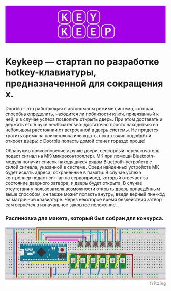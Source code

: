 ![](/logo_kk.png)
# Keykeep — стартап по разработке hotkey-клавиатуры, предназначенной для сокращения х.
Doorblu - это работающая в автономном режиме система, которая способна определить, находится ли поблизости ключ, привязанный к ней, и в случае успеха позволить открыть дверь. При этом доставать и держать его в руке необязательно: достаточно просто находиться на небольшом расстоянии от встроенной в дверь системы. Не придётся тратить время на поиск ключа или ждать, пока хозяин подойдёт и откроет дверь: c Doorblu попасть домой станет гораздо проще!

Обнаружив прикосновение к ручке двери, сенсорный переключатель подаст сигнал на МК(микроконтроллер). МК при помощи Bluetooth-модуля получит список находящихся рядом Bluetooth-устройств с силой сигнала, указанной в системе. Среди найденных устройств МК будет искать адреса, сохранённые в памяти. В случае успеха контроллер подаст сигнал на сервопривод, который отвечает за состояние дверного затвора, и дверь будет открыта. В случае отсутствия у пользователя возможности открыть дверь приведённым выше способом, он также может попасть внутрь, введя верный пин-код на матричной клавиатуре. Через некоторое время бездействия затвор сам вернётся в изначальное закрытое положение.
.


### Распиновка для макета, который был собран для конкурса.
![](arduino/схема.png)
